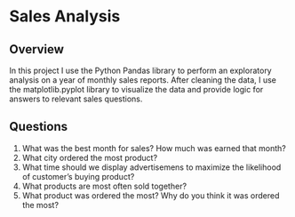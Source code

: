 # Sales Analysis
## Overview
In this project I use the Python Pandas library to perform an exploratory analysis on a year of monthly sales reports. After cleaning the data, I use the matplotlib.pyplot library to visualize the data and provide logic for answers to relevant sales questions.

## Questions
1. What was the best month for sales? How much was earned that month?
2. What city ordered the most product?
3. What time should we display advertisemens to maximize the likelihood of customer’s buying product?
4. What products are most often sold together?
5. What product was ordered the most? Why do you think it was ordered the most?